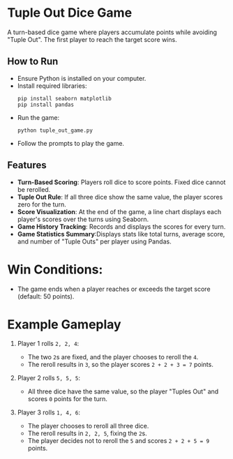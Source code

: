 # Tuple Out Dice Game

A turn-based dice game where players accumulate points while avoiding "Tuple Out". The first player to reach the target score wins.

## How to Run

- Ensure Python is installed on your computer.
- Install required libraries:
  ```
  pip install seaborn matplotlib
  pip install pandas
  ```
- Run the game:
  ```
  python tuple_out_game.py
  ```
- Follow the prompts to play the game.

## Features

   - **Turn-Based Scoring**: Players roll dice to score points. Fixed dice cannot be rerolled.
   - **Tuple Out Rule**: If all three dice show the same value, the player scores zero for the turn.
   - **Score Visualization**: At the end of the game, a line chart displays each player's scores over the turns using Seaborn.
   - **Game History Tracking**: Records and displays the scores for every turn.   
   - **Game Statistics Summary**:Displays stats like total turns, average score, and number of "Tuple Outs" per player using Pandas.

# Win Conditions:
   - The game ends when a player reaches or exceeds the target score (default: 50 points).

# Example Gameplay
1. Player 1 rolls `2, 2, 4`:
   - The two `2`s are fixed, and the player chooses to reroll the `4`.
   - The reroll results in `3`, so the player scores `2 + 2 + 3 = 7` points.

2. Player 2 rolls `5, 5, 5`:
   - All three dice have the same value, so the player "Tuples Out" and scores `0` points for the turn.

3. Player 3 rolls `1, 4, 6`:
   - The player chooses to reroll all three dice.
   - The reroll results in `2, 2, 5`, fixing the `2`s.
   - The player decides not to reroll the `5` and scores `2 + 2 + 5 = 9` points.
